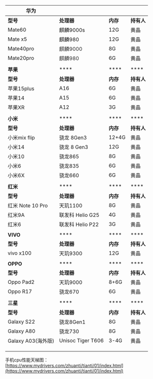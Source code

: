| **华为** | | | |
| --- | --- | --- | --- |
| **型号** | **处理器** | **内存** | **持有人** |
| Mate60 | 麒麟9000s | 12G | 黄晶 |
| Mate x5 | 麒麟980 | 12G | 黄晶 |
| Mate40pro | <font style="color:rgb(51, 51, 51);">麒麟9000</font> | 8G | 黄晶 |
| Mate20pro | <font style="color:rgb(51, 51, 51);">麒麟980</font> | 6G | 黄晶 |
|  | | | |
| **苹果** | **** | **** | **** |
| **型号** | **处理器** | **内存** | **持有人** |
| 苹果15plus | A16 | 6G | 黄晶 |
| 苹果14 | A15 | 6G | 黄晶 |
| 苹果XR  | A12 | 3G | 黄晶 |
| | | | |
| **小米** | **** | **** | **** |
| **型号** | **处理器** | **内存** | **持有人** |
| 小米mix flip | 骁龙 8Gen3 | 12+4G | 黄晶 |
| 小米14 | 骁龙 8 Gen3 | 12G | 黄晶 |
| 小米10 | 骁龙865 | 8G | 黄晶 |
| 小米6 | 骁龙835 | 6G | 黄晶 |
| 小米6X | 骁龙660 | 6G | 黄晶 |
| | | | |
| **红米** | **** | **** | **** |
| **型号** | **处理器** | **内存** | **持有人** |
| 红米 Note 10 Pro | 天玑1100 | 8G | 黄晶 |
| 红米9A | 联发科 Helio G25 | 4G | 黄晶 |
| 红米6 | 联发科 Helio P22 | 3G | 黄晶 |
| | | | |
| **VIVO** | **** | **** | **** |
| **型号** | **处理器** | **内存** | **持有人** |
| vivo x100 | 天玑9300 | 12G | 黄晶 |
|  |  |  |  |
| **OPPO** | **** | **** | **** |
| **型号** | **处理器** | **内存** | **持有人** |
| Oppo Pad2 | 天玑9000 | 8+6G | 黄晶 |
| Oppo R17 | 骁龙670 | 6G | 黄晶 |
|  |  |  |  |
| **三星** | **** | **** | **** |
| **型号** | **处理器** | **内存** | **持有人** |
| Galaxy S22 | 骁龙8Gen1 | 8G | 黄晶 |
| Galaxy A80 | 骁龙730 | 8G | 黄晶 |
| Galaxy A03(海外版) | Unisoc Tiger T606 | 3-4G | 黄晶 |
|  |  |  |  |
|  |  |  |  |
|  |  |  |  |


手机cpu性能天梯图：[https://www.mydrivers.com/zhuanti/tianti/01/index.html](https://www.mydrivers.com/zhuanti/tianti/01/index.html)

